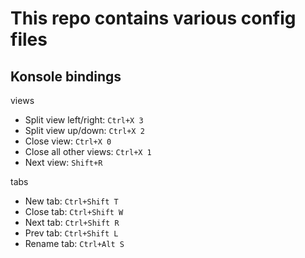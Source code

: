 # This repo contains various config files

## Konsole bindings
views
- Split view left/right: ```Ctrl+X 3```
- Split view up/down: ```Ctrl+X 2```
- Close view: ```Ctrl+X 0```
- Close all other views: ```Ctrl+X 1```
- Next view: ```Shift+R```

tabs
- New tab: ```Ctrl+Shift T```
- Close tab: ```Ctrl+Shift W```
- Next tab: ```Ctrl+Shift R```
- Prev tab: ```Ctrl+Shift L```
- Rename tab: ```Ctrl+Alt S```
